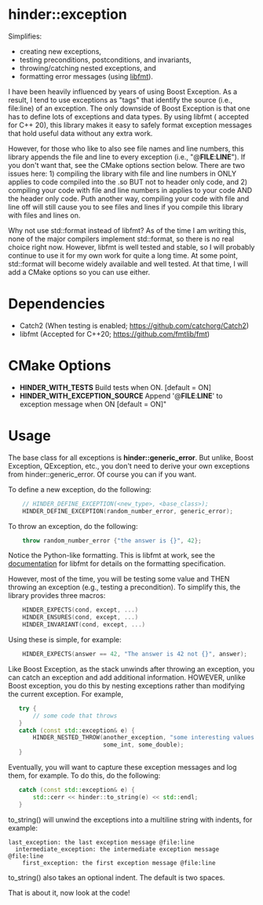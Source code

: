 # hinder::exception

Simplifies:

* creating new exceptions,
* testing preconditions, postconditions, and invariants,
* throwing/catching nested exceptions, and
* formatting error messages (using [libfmt](https://github.com/fmtlib/fmt)).

I have been heavily influenced by years of using Boost Exception. As a result, I tend to use
exceptions as "tags" that identify the source (i.e., file:line) of an exception. The only downside
of Boost Exception is that one has to define lots of exceptions and data types. By using libfmt (
accepted for C++ 20), this library makes it easy to safely format exception messages that hold
useful data without any extra work.

However, for those who like to also see file names and line numbers, this library appends the file
and line to every exception (i.e., "@__FILE__:__LINE__"). If you don't want that, see the CMake
options section below. There are two issues here: 1) compiling the library with file and line
numbers in ONLY applies to code compiled into the .so BUT not to header only code, and 2) compiling
your code with file and line numbers in applies to your code AND the header only code. Puth another
way, compiling your code with file and line off will still cause you to see files and lines if you
compile this library with files and lines on.

Why not use std::format instead of libfmt? As of the time I am writing this, none of the major
compilers implement std::format, so there is no real choice right now. However, libfmt is well
tested and stable, so I will probably continue to use it for my own work for quite a long time. At
some point, std::format will become widely available and well tested. At that time, I will add a
CMake options so you can use either.

# Dependencies

* Catch2 (When testing is enabled; https://github.com/catchorg/Catch2)
* libfmt (Accepted for C++20; https://github.com/fmtlib/fmt)

# CMake Options

* **HINDER_WITH_TESTS** Build tests when ON. [default = ON]
* **HINDER_WITH_EXCEPTION_SOURCE** Append '@__FILE__:__LINE__' to exception message when
  ON [default = ON]"

# Usage

The base class for all exceptions is **hinder::generic_error**. But unlike, Boost Exception,
QException, etc., you don't need to derive your own exceptions from hinder::generic_error. Of course
you can if you want.

To define a new exception, do the following:
```c++
    // HINDER_DEFINE_EXCEPTION(<new_type>, <base_class>);
    HINDER_DEFINE_EXCEPTION(random_number_error, generic_error);
```

To throw an exception, do the following:
```c++
    throw random_number_error {"the answer is {}", 42};
```
Notice the Python-like formatting. This is libfmt at work, see the 
[documentation](https://fmt.dev/latest/index.html) for libfmt for details on the formatting 
specification. 

However, most of the time, you will be testing some value and THEN throwing an exception (e.g., 
testing a precondition). To simplify this, the library provides three macros:
```c++
    HINDER_EXPECTS(cond, except, ...)
    HINDER_ENSURES(cond, except, ...)
    HINDER_INVARIANT(cond, except, ...)  
```

Using these is simple, for example:
```c++
    HINDER_EXPECTS(answer == 42, "The answer is 42 not {}", answer);
```

Like Boost Exception, as the stack unwinds after throwing an exception, you can catch an exception 
and add additional information. HOWEVER, unlike Boost exception, you do this by nesting exceptions 
rather than modifying the current exception. For example, 

```c++
   try {
       // some code that throws
   }
   catch (const std::exception& e) {
       HINDER_NESTED_THROW(another_exception, "some interesting values: {} {} {}", filename, 
                           some_int, some_double);
   }
```

Eventually, you will want to capture these exception messages and log them, for example. To do this,
do the following:
```c++
   catch (const std::exception& e) {
       std::cerr << hinder::to_string(e) << std::endl;
   }
```
to_string() will unwind the exceptions into a multiline string with indents, for example:
```
last_exception: the last exception message @file:line
  intermediate_exception: the intermediate exception message @file:line
    first_exception: the first exception message @file:line
```

to_string() also takes an optional indent. The default is two spaces.

That is about it, now look at the code!
